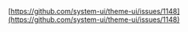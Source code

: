 [https://github.com/system-ui/theme-ui/issues/1148](https://github.com/system-ui/theme-ui/issues/1148)